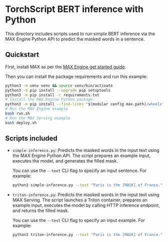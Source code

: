 # TorchScript BERT inference with Python

This directory includes scripts used to run simple BERT inference via the MAX
Engine Python API to predict the masked words in a sentence.

## Quickstart

First, install MAX as per the [MAX Engine get started
guide](https://docs.modular.com/engine/get-started/).

Then you can install the package requirements and run this example:

```sh
python3 -m venv venv && source venv/bin/activate
python3 -m pip install --upgrade pip setuptools
python3 -m pip install -r requirements.txt
# Install the MAX Engine Python package
python3 -m pip install --find-links "$(modular config max.path)/wheels" max-engine
# Run the MAX Engine example
bash run.sh
# Run the MAX Serving example
bash deploy.sh
```

## Scripts included

- `simple-inference.py`: Predicts the masked words in the input text using the
MAX Engine Python API. The script prepares an example input, executes the
model, and generates the filled mask.

    You can use the `--text` CLI flag to specify an input sentence.
    For example:

    ```sh
    python3 simple-inference.py --text "Paris is the [MASK] of France."
    ```

- `triton-inference.py`: Predicts the masked words in the input text using MAX
Serving. The script launches a Triton container, prepares an example input,
executes the model by calling HTTP inference endpoint, and returns the filled
mask.

    You can use the `--text` CLI flag to specify an input example.
    For example:

    ```sh
    python3 triton-inference.py --text "Paris is the [MASK] of France."
    ```
